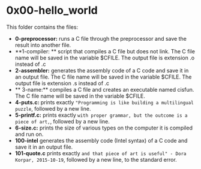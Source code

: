 # 0x00-hello_world
This folder contains the files:
* **0-preprocessor:** runs a C file through the preprocessor and save the result into another file.
* **1-compiler: ** script that compiles a C file but does not link. The C file name will be saved in the variable $CFILE. The output file is extension .o instead of .c
* **2-assembler:** generates the assembly code of a C code and save it in an output file. The C file name will be saved in the variable $CFILE. The output file is extension .s instead of .c
* ** 3-name:** compiles a C file and creates an executable named cisfun. The C file name will be saved in the variable $CFILE.
* **4-puts.c:**  prints exactly `"Programming is like building a multilingual puzzle`, followed by a new line.
* **5-printf.c:** prints exactly `with proper grammar, but the outcome is a piece of art,`, followed by a new line.
* **6-size.c:** prints the size of various types on the computer it is compiled and run on.
* **100-intel**  generates the assembly code (Intel syntax) of a C code and save it in an output file.
* **101-quote.c**  prints exactly `and that piece of art is useful" - Dora Korpar, 2015-10-19`, followed by a new line, to the standard error.
